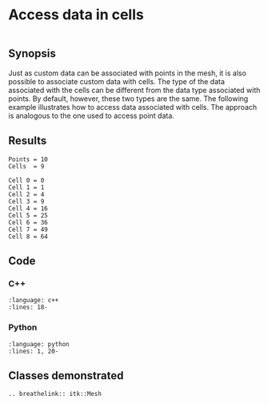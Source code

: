 # Access data in cells

```{index} single: Mesh
```

## Synopsis

Just as custom data can be associated with points in the mesh,
it is also possible to associate custom data with cells. The type of the
data associated with the cells can be different from the data type
associated with points. By default, however, these two types are the same.
The following example illustrates how to access data associated with cells.
The approach is analogous to the one used to access point data.

## Results

```
Points = 10
Cells  = 9

Cell 0 = 0
Cell 1 = 1
Cell 2 = 4
Cell 3 = 9
Cell 4 = 16
Cell 5 = 25
Cell 6 = 36
Cell 7 = 49
Cell 8 = 64
```

## Code

### C++

```{literalinclude} Code.cxx
:language: c++
:lines: 18-
```

### Python

```{literalinclude} Code.py
:language: python
:lines: 1, 20-
```

## Classes demonstrated

```{eval-rst}
.. breathelink:: itk::Mesh
```
